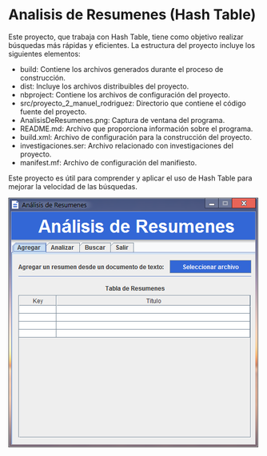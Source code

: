 # Analisis de Resumenes (Hash Table)

Este proyecto, que trabaja con Hash Table, tiene como objetivo realizar búsquedas más rápidas y eficientes. La estructura del proyecto incluye los siguientes elementos:

- build: Contiene los archivos generados durante el proceso de construcción.
- dist: Incluye los archivos distribuibles del proyecto.
- nbproject: Contiene los archivos de configuración del proyecto.
- src/proyecto_2_manuel_rodriguez: Directorio que contiene el código fuente del proyecto.
- AnalisisDeResumenes.png: Captura de ventana del programa.
- README.md: Archivo que proporciona información sobre el programa.
- build.xml: Archivo de configuración para la construcción del proyecto.
- investigaciones.ser: Archivo relacionado con investigaciones del proyecto.
- manifest.mf: Archivo de configuración del manifiesto.

Este proyecto es útil para comprender y aplicar el uso de Hash Table para mejorar la velocidad de las búsquedas.

![enter image description here](https://raw.githubusercontent.com/manuel-marg/AnalisisDeResumenes/main/AnalisisDeResumenes.png)
